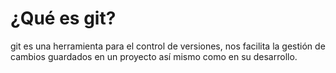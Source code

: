 # ¿Qué es git?

git es una herramienta para el control de versiones, nos facilita la gestión de cambios guardados en un proyecto
así mismo como en su desarrollo.